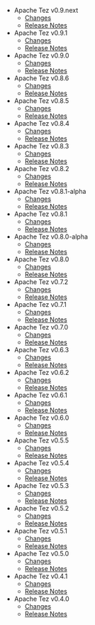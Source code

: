 
<!---
# Licensed to the Apache Software Foundation (ASF) under one
# or more contributor license agreements.  See the NOTICE file
# distributed with this work for additional information
# regarding copyright ownership.  The ASF licenses this file
# to you under the Apache License, Version 2.0 (the
# "License"); you may not use this file except in compliance
# with the License.  You may obtain a copy of the License at
#
#     http://www.apache.org/licenses/LICENSE-2.0
#
# Unless required by applicable law or agreed to in writing, software
# distributed under the License is distributed on an "AS IS" BASIS,
# WITHOUT WARRANTIES OR CONDITIONS OF ANY KIND, either express or implied.
# See the License for the specific language governing permissions and
# limitations under the License.
-->
* Apache Tez v0.9.next
    * [Changes](0.9.next/CHANGES.0.9.next.md)
    * [Release Notes](0.9.next/RELEASENOTES.0.9.next.md)
* Apache Tez v0.9.1
    * [Changes](0.9.1/CHANGES.0.9.1.md)
    * [Release Notes](0.9.1/RELEASENOTES.0.9.1.md)
* Apache Tez v0.9.0
    * [Changes](0.9.0/CHANGES.0.9.0.md)
    * [Release Notes](0.9.0/RELEASENOTES.0.9.0.md)
* Apache Tez v0.8.6
    * [Changes](0.8.6/CHANGES.0.8.6.md)
    * [Release Notes](0.8.6/RELEASENOTES.0.8.6.md)
* Apache Tez v0.8.5
    * [Changes](0.8.5/CHANGES.0.8.5.md)
    * [Release Notes](0.8.5/RELEASENOTES.0.8.5.md)
* Apache Tez v0.8.4
    * [Changes](0.8.4/CHANGES.0.8.4.md)
    * [Release Notes](0.8.4/RELEASENOTES.0.8.4.md)
* Apache Tez v0.8.3
    * [Changes](0.8.3/CHANGES.0.8.3.md)
    * [Release Notes](0.8.3/RELEASENOTES.0.8.3.md)
* Apache Tez v0.8.2
    * [Changes](0.8.2/CHANGES.0.8.2.md)
    * [Release Notes](0.8.2/RELEASENOTES.0.8.2.md)
* Apache Tez v0.8.1-alpha
    * [Changes](0.8.1-alpha/CHANGES.0.8.1-alpha.md)
    * [Release Notes](0.8.1-alpha/RELEASENOTES.0.8.1-alpha.md)
* Apache Tez v0.8.1
    * [Changes](0.8.1/CHANGES.0.8.1.md)
    * [Release Notes](0.8.1/RELEASENOTES.0.8.1.md)
* Apache Tez v0.8.0-alpha
    * [Changes](0.8.0-alpha/CHANGES.0.8.0-alpha.md)
    * [Release Notes](0.8.0-alpha/RELEASENOTES.0.8.0-alpha.md)
* Apache Tez v0.8.0
    * [Changes](0.8.0/CHANGES.0.8.0.md)
    * [Release Notes](0.8.0/RELEASENOTES.0.8.0.md)
* Apache Tez v0.7.2
    * [Changes](0.7.2/CHANGES.0.7.2.md)
    * [Release Notes](0.7.2/RELEASENOTES.0.7.2.md)
* Apache Tez v0.7.1
    * [Changes](0.7.1/CHANGES.0.7.1.md)
    * [Release Notes](0.7.1/RELEASENOTES.0.7.1.md)
* Apache Tez v0.7.0
    * [Changes](0.7.0/CHANGES.0.7.0.md)
    * [Release Notes](0.7.0/RELEASENOTES.0.7.0.md)
* Apache Tez v0.6.3
    * [Changes](0.6.3/CHANGES.0.6.3.md)
    * [Release Notes](0.6.3/RELEASENOTES.0.6.3.md)
* Apache Tez v0.6.2
    * [Changes](0.6.2/CHANGES.0.6.2.md)
    * [Release Notes](0.6.2/RELEASENOTES.0.6.2.md)
* Apache Tez v0.6.1
    * [Changes](0.6.1/CHANGES.0.6.1.md)
    * [Release Notes](0.6.1/RELEASENOTES.0.6.1.md)
* Apache Tez v0.6.0
    * [Changes](0.6.0/CHANGES.0.6.0.md)
    * [Release Notes](0.6.0/RELEASENOTES.0.6.0.md)
* Apache Tez v0.5.5
    * [Changes](0.5.5/CHANGES.0.5.5.md)
    * [Release Notes](0.5.5/RELEASENOTES.0.5.5.md)
* Apache Tez v0.5.4
    * [Changes](0.5.4/CHANGES.0.5.4.md)
    * [Release Notes](0.5.4/RELEASENOTES.0.5.4.md)
* Apache Tez v0.5.3
    * [Changes](0.5.3/CHANGES.0.5.3.md)
    * [Release Notes](0.5.3/RELEASENOTES.0.5.3.md)
* Apache Tez v0.5.2
    * [Changes](0.5.2/CHANGES.0.5.2.md)
    * [Release Notes](0.5.2/RELEASENOTES.0.5.2.md)
* Apache Tez v0.5.1
    * [Changes](0.5.1/CHANGES.0.5.1.md)
    * [Release Notes](0.5.1/RELEASENOTES.0.5.1.md)
* Apache Tez v0.5.0
    * [Changes](0.5.0/CHANGES.0.5.0.md)
    * [Release Notes](0.5.0/RELEASENOTES.0.5.0.md)
* Apache Tez v0.4.1
    * [Changes](0.4.1/CHANGES.0.4.1.md)
    * [Release Notes](0.4.1/RELEASENOTES.0.4.1.md)
* Apache Tez v0.4.0
    * [Changes](0.4.0/CHANGES.0.4.0.md)
    * [Release Notes](0.4.0/RELEASENOTES.0.4.0.md)
